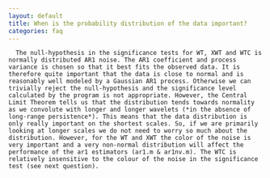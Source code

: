 ```yaml
---
layout: default
title: When is the probability distribution of the data important?
categories: faq
---
```


      The null-hypothesis in the significance tests for WT, XWT and WTC is normally distributed AR1 noise. The AR1 coefficient and process variance is chosen so that it best fits the observed data. It is therefore quite important that the data is close to normal and is reasonably well modeled by a Gaussian AR1 process. Otherwise we can trivially reject the null-hypothesis and the significance level calculated by the program is not appropriate. However, the Central Limit Theorem tells us that the distribution tends towards normality as we convolute with longer and longer wavelets (*in the absence of long-range persistence*). This means that the data distribution is only really important on the shortest scales. So, if we are primarily looking at longer scales we do not need to worry so much about the distribution. However, for the WT and XWT the color of the noise is very important and a very non-normal distribution will affect the performance of the ar1 estimators (ar1.m & ar1nv.m). The WTC is relatively insensitive to the colour of the noise in the significance test (see next question).


